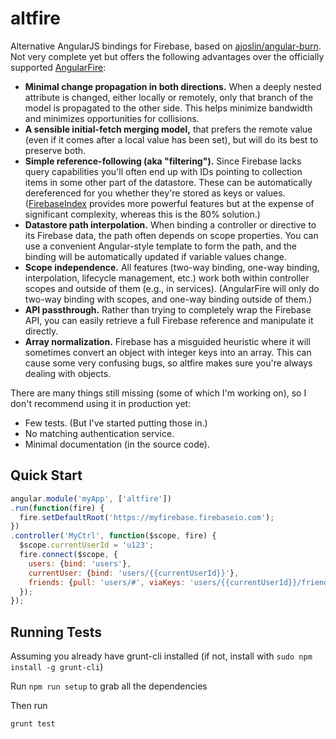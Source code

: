 altfire
=======

Alternative AngularJS bindings for Firebase, based on [ajoslin/angular-burn](github.com/ajoslin/angular-burn).  Not very complete yet but offers the following advantages over the officially supported [AngularFire](https://github.com/firebase/angularFire):

- **Minimal change propagation in both directions.**  When a deeply nested attribute is changed, either locally or remotely, only that branch of the model is propagated to the other side.  This helps minimize bandwidth and minimizes opportunities for collisions.
- **A sensible initial-fetch merging model,** that prefers the remote value (even if it comes after a local value has been set), but will do its best to preserve both.
- **Simple reference-following (aka "filtering").**  Since Firebase lacks query capabilities you'll often end up with IDs pointing to collection items in some other part of the datastore.  These can be automatically dereferenced for you whether they're stored as keys or values.  ([FirebaseIndex](https://github.com/Zenovations/FirebaseIndex) provides more powerful features but at the expense of significant complexity, whereas this is the 80% solution.)
- **Datastore path interpolation.**  When binding a controller or directive to its Firebase data, the path often depends on scope properties.  You can use a convenient Angular-style template to form the path, and the binding will be automatically updated if variable values change.
- **Scope independence.**  All features (two-way binding, one-way binding, interpolation, lifecycle management, etc.) work both within controller scopes and outside of them (e.g., in services).  (AngularFire will only do two-way binding with scopes, and one-way binding outside of them.)
- **API passthrough.**  Rather than trying to completely wrap the Firebase API, you can easily retrieve a full Firebase reference and manipulate it directly.
- **Array normalization.**  Firebase has a misguided heuristic where it will sometimes convert an object with integer keys into an array.  This can cause some very confusing bugs, so altfire makes sure you're always dealing with objects.

There are many things still missing (some of which I'm working on), so I don't recommend using it in production yet:
- Few tests.  (But I've started putting those in.)
- No matching authentication service.
- Minimal documentation (in the source code).

Quick Start
-----------

```js
angular.module('myApp', ['altfire'])
.run(function(fire) {
  fire.setDefaultRoot('https://myfirebase.firebaseio.com');
})
.controller('MyCtrl', function($scope, fire) {
  $scope.currentUserId = 'u123';
  fire.connect($scope, {
    users: {bind: 'users'},
    currentUser: {bind: 'users/{{currentUserId}}'},
    friends: {pull: 'users/#', viaKeys: 'users/{{currentUserId}}/friends'}
  });
});
```

Running Tests
-------------

Assuming you already have grunt-cli installed (if not, install with `sudo npm install -g grunt-cli`)

Run `npm run setup` to grab all the dependencies

Then run

	grunt test

